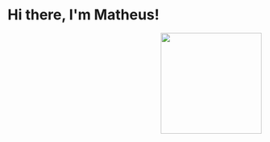 # Hi there, I'm Matheus!

<img align='right'
     src='https://media0.giphy.com/media/v1.Y2lkPTc5MGI3NjExbW9vYnBxejZ6b3p1bnBuMnYxa2NrbmdtNG1lNWFiaDZzenN6aGNlaSZlcD12MV9pbnRlcm5hbF9naWZfYnlfaWQmY3Q9Zw/du3J3cXyzhj75IOgvA/giphy.gif' 
     width='200px'>
